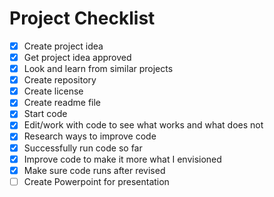 # Project Checklist
- [x] Create project idea
- [x] Get project idea approved
- [x] Look and learn from similar projects
- [x] Create repository
- [x] Create license
- [x] Create readme file
- [x] Start code
- [x] Edit/work with code to see what works and what does not
- [x] Research ways to improve code
- [x] Successfully run code so far
- [x] Improve code to make it more what I envisioned
- [x] Make sure code runs after revised
- [ ] Create Powerpoint for presentation

